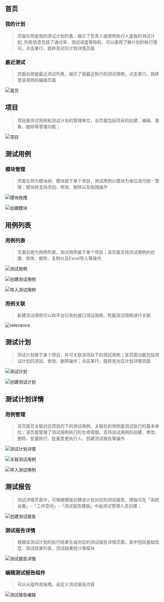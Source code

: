 ## 首页
### 我的计划
> 页面左侧是我的测试计划列表，展示了负责人或用例执行人是我的测试计划, 列表信息包括了通过率、测试进度等指标，可以直观了解计划的执行情况，点击某行，跳转至对应计划详情页面
### 最近测试
> 页面右侧是最近测试列表，展示了我最近执行的测试用例，点击某行，跳转至该用例的编辑页面

![首页](../img/track/home.jpg)


## 项目
> 项目是测试用例和测试计划的管理单位，该页面包括项目的创建、编辑、查看、删除等管理功能；

![项目](../img/track/project.jpg)


## 测试用例
### 模块管理
> 页面左侧为模块树，模块属于某个项目，测试用例以模块为单位进行统一管理；模块树支持添加、修改、删除以及拖拽操作

![模块拖拽](../img/track/test-module-drag.jpg)

![创建模块](../img/track/test-module-edit.jpg)


## 用例列表
### 用例列表
> 页面右侧为用例列表，测试用例属于某个项目；该页面支持测试用例的创建、修改、删除、复制以及Excel导入等操作

![测试用例](../img/track/test-case.jpg)

![创建测试用例](../img/track/test-case-create.jpg)

![导入测试用例](../img/track/test-case-import.jpg)

### 用例关联

> 新建测试用例可以和平台已有的接口测试用例、性能测试用例进行关联

![relevance](../img/track/relevance.png)

## 测试计划

> 测试计划属于某个项目，并可关联该项目下的测试用例；该页面功能包括测试计划的添加、修改、删除操作；点击某行，跳转至对应计划详情页面

![测试计划](../img/track/plan.jpg)

![创建测试计划](../img/track/plan-create.jpg)


## 测试计划详情
### 用例管理
> 该页面可关联对应项目的下的测试用例，关联后的用例是测试执行的基本单位；该页面管理了测试用例执行的生命周期，支持测试用例的创建、修改、删除、批量执行、批量变更执行人、创建测试报告等操作

![测试计划详情](../img/track/test-plan-view.jpg)

![关联测试用例](../img/track/test-case-related.jpg)

![导入测试用例](../img/track/test-paln-test-case-edit.jpg)


## 测试报告
> 测试详情页面中，可根据模版创建该计划对应的测试报告，模版可在「系统设置」-「工作空间」-「测试报告模版」中由测试管理人员创建；

![创建测试报告](../img/track/plan-report-create.jpg)

### 测试报告详情
> 根据该测试计划的执行结果生成对应的测试报告详情页面，其中包括基础信息、测试结果列表、测试结果统计等模块

![测试报告详情](../img/track/plan-report-view.jpg)

### 编辑测试报告组件
> 可以从组件库拖拽，自定义测试报告内容

![测试报告编辑](../img/track/plan-report-template.jpg)